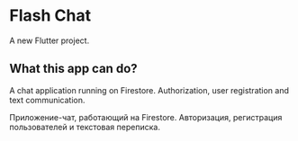 # Flash Chat

A new Flutter project.

## What this app can do?

A chat application running on Firestore. 
Authorization, user registration and text communication.

Приложение-чат, работающий на Firestore. 
Авторизация, регистрация пользователей и текстовая переписка.

[](images/screen01.png) [](images/screen02.png) [](images/screen03.png)
